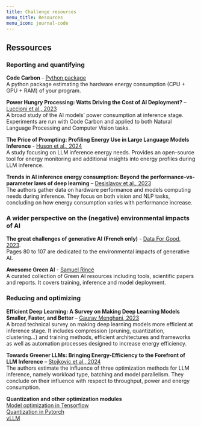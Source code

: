 ```yaml
---
title: Challenge resources
menu_title: Resources
menu_icon: journal-code
---
```


## Ressources 

### Reporting and quantifying

**Code Carbon** - [Python package](https://github.com/mlco2/codecarbon) \
A python package estimating the hardware energy consumption (CPU + GPU + RAM) of your program. 

**Power Hungry Processing: Watts Driving the Cost of AI Deployment?** – [Luccioni et al., 2023](https://arxiv.org/abs/2311.16863) \
A broad study of the AI models’ power consumption at inference stage. Experiments are run with Code Carbon and applied to both Natural Language Processing and Computer Vision tasks.

**The Price of Prompting: Profiling Energy Use in Large Language Models Inference** - [Huson et al., 2024](https://arxiv.org/abs/2407.16893) \
A study focusing on LLM inference energy needs. Provides an open-source tool for energy monitoring and additional insights into energy profiles during LLM inference.

**Trends in AI inference energy consumption: Beyond the performance-vs-parameter laws of deep learning** – [Desislavov et al., 2023](https://www.sciencedirect.com/science/article/pii/S2210537923000124) \
The authors gather data on hardware performance and models computing needs during inference. They focus on both vision and NLP tasks, concluding on how energy consumption varies with performance increase.

### A wider perspective on the (negative) environmental impacts of AI

**The great challenges of generative AI (French only)** - [Data For Good, 2023](https://dataforgood.fr/iagenerative/). \
Pages 80 to 107 are dedicated to the environmental impacts of generative AI.

**Awesome Green AI** - [Samuel Rincé](https://github.com/samuelrince/awesome-green-ai) \
A curated collection of Green AI resources including tools, scientific papers and reports. It covers training, inference and model deployment.

### Reducing and optimizing

**Efficient Deep Learning: A Survey on Making Deep Learning Models Smaller, Faster, and Better** – [Gaurav Menghani, 2023](https://arxiv.org/pdf/2106.08962) \
A broad technical survey on making deep learning models more efficient at inference stage. It includes compression (pruning, quantization, clustering…) and training methods, efficient architectures and frameworks as well as automation processes designed to increase energy efficiency. 

**Towards Greener LLMs: Bringing Energy-Efficiency to the Forefront of LLM Inference** – [Stojkovic et al., 2024](https://arxiv.org/abs/2403.20306) \
The authors estimate the influence of three optimization methods for LLM inference, namely workload type, batching and model parallelism. They conclude on their influence with respect to throughput, power and energy consumption.

**Quantization and other optimization modules** \
[Model optimization in Tensorflow](https://www.tensorflow.org/model_optimization/guide) \
[Quantization in Pytorch](https://pytorch.org/docs/stable/quantization.html) \
[vLLM](https://docs.vllm.ai/en/v0.6.3.post1/index.html) 
